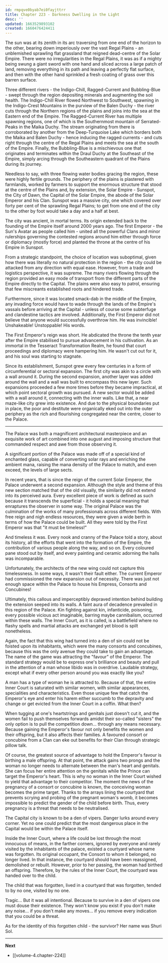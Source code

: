 ```yaml
---
id: rmpqve0byab7ei0fayjttrr
title: Chapter 223 - Darkness Dwelling in the Light
desc: ''
updated: 1663529893102
created: 1660476424411
---
```


The sun was at its zenith in its arc traversing from one end of the horizon to the other, bearing down imperiously over the vast Regal Plains - an unblemished sprawling flat grassland that reigned dead-centre of the Solar Empire. There were no irregularities in the Regal Plains, it was as if a mighty being swung a giant sword with one hand and sliced across a large patch of land, removing everything in its path and leaving a perfectly flat surface, and then with the other hand sprinkled a fresh coating of grass over this barren surface.

Three different rivers - the Indigo-Chill, Ragged-Current and Bubbling-Blue - swept through the region depositing minerals and augmenting the soil health. The Indigo-Chill River flowed Northwest to Southwest, spawning in the Indigo-Crest Mountains in the purview of the Balen Duchy - the river cuts through the Northern regions of the plains and joins into the sea at the Eastern end of the Empire. The Ragged-Current River has multiple spawning regions, one of which is the Southernmost mountain of Serrated-Peaks in the Maika Duchy. The stream originating from there is corroborated by another from the Deep-Turquoise Lake which borders both the Maika and Balen Duchy - hence inducing the ragged currents - and cuts right through the centre of the Regal Plains and meets the sea at the south of the Empire. Finally, the Bubbling-Blue is a mischievous one that originates and terminates within the Draul Duchy at the Southeast of the Empire, simply arcing through the Southeastern quadrant of the Plains during its journey.

Needless to say, with three flowing water bodies gracing the region, these were highly fertile grounds. The periphery of the plains is plastered with farmlands, worked by farmers to support the enormous structure that stood at the centre of the Plains and, by extension, the Solar Empire - Sunspot, the City of Dawn, the Capital of the Solar Empire, the abode of the Solar Emperor and his Clan. Sunspot was a massive city, one which covered over forty per cent of the sprawling Regal Plains; to get from one end of the city to the other by foot would take a day and a half at best.

The city was ancient, in mortal terms. Its origin extended back to the founding of the Empire itself around 2000 years ago. The first Emperor - the Sun's Avatar as people called him - united all the powerful Clans and minor rulerships governing the contested regions around him either through force or diplomacy (mostly force) and planted the throne at the centre of his Empire in Sunspot.

From a strategic standpoint, the choice of location was suboptimal, given how there was literally no natural protection in the region - the city could be attacked from any direction with equal ease. However, from a trade and logistics perspective, it was supreme. The many rivers flowing through the region provided an easy mode of transport from the different parts of the Empire directly to the Capital. The plains were also easy to patrol, ensuring that few miscreants established roots and hindered trade. 

Furthermore, since it was located smack-dab in the middle of the Empire, any invading force would have to wade through the lands of the Empire's vassals before arriving at the Capital - unless of course some subterfuge and clandestine tactics are involved. Additionally, the First Emperor did not believe that anyone would successfully overthrow him. He was invincible! Unshakeable! Unstoppable! His words.

The First Emperor's reign was short. He abdicated the throne the tenth year after the Empire stabilised to pursue advancement in his cultivation. As an immortal in the Tesseract Transformation Realm, he found that court proceedings and diplomacy were hampering him. He wasn't cut out for it, and his soul was starting to stagnate.

Since its establishment, Sunspot grew every few centuries in a form of circumferential or sectoral expansion. The first city was akin to a circle with a wall around it. During the second expansion, another layer was added around the wall and a wall was built to encompass this new layer. Such expansions proceeded a few more times before they became impractical, at which point sectoral growth was pursued. A new sector would be added with a wall around it, connecting with the inner walls. Like that, a near maze-like city grew into existence. And due to the physical boundaries put in place, the poor and destitute were organically eked out into the outer periphery as the rich and flourishing congregated near the centre, closer to the Palace.

____

The Palace was both a magnificent architectural masterpiece and an exquisite work of art combined into one august and imposing structure that commanded respect and awe from those observing it. 

A significant portion of the Palace was made off of a special kind of enchanted glass, capable of converting solar rays and enriching the ambient mana, raising the mana density of the Palace to match, and even exceed, the levels of large sects.

In recent years, that is since the reign of the current Solar Emperor, the Palace underwent a second expansion. Although the style and theme of this new section matched that of the old visually, the similarity did not extend into its perceived aura. Every excellent piece of work is defined as such because it transcends the superficial - it holds a special meaning that enraptures the observer in some way. The original Palace was the culmination of the works of many professionals across different fields. With free reign and nigh endless resources, they were given a wide berth in terms of how the Palace could be built. All they were told by the First Emperor was that "it must be timeless!"

And timeless it was. Every nook and cranny of the Palace told a story, about its history, all the efforts that went into the formation of the Empire, the contribution of various people along the way, and so on. Every coloured pane stood out by itself, and every painting and ceramic adorning the halls was incomparable.

Unfortunately, the architects of the new wing could not capture this timelessness. In some ways, it wasn't their fault either. The current Emperor had commissioned the new expansion out of necessity. There was just not enough space within the Palace to house his Empress, Consorts and Concubines!

Ultimately, this callous and imperceptibly depraved intention behind building the extension seeped into its walls. A faint aura of decadence prevailed in this region of the Palace. Kin fighting against kin, infanticide, poisoning, every possible vicious act imaginable, barring maybe cannibalism, occurred within these walls. The Inner Court, as it is called, is a battlefield where no flashy spells and martial attacks are exchanged yet blood is spilt nonetheless.

Again, the fact that this wing had turned into a den of sin could not be foisted upon its inhabitants, which were the many consorts and concubines, because this was the only avenue they could take to gain an advantage. The name of the game was attracting the "favour" of the Emperor. The standard strategy would be to express one's brilliance and beauty and pull in the attention of a man whose libido was in overdrive. Laudable strategy, except what if every other person around you was exactly like you?

A man has a type of woman he is attracted to. Because of that, the entire Inner Court is saturated with similar women, with similar appearances, specialities and characteristics. Even those unique few that catch the Emperor's eye and enter his harem either succumb to the depravity and change or get evicted from the Inner Court in a coffin. What then?

When tugging at one's heartstrings and genitals just doesn't cut it, and the women fail to push themselves forwards amidst their so-called "sisters" the only option is to pull the competition down... through any means necessary. Because gaining the Emperor's favour not only benefits the women and their offspring, but it also affects their families. A favoured consort or concubine from a Clan can eke out benefits for their Clan through strategic pillow talk. 

Of course, the greatest source of advantage to hold the Emperor's favour is birthing a male offspring. At that point, the attack gains two prongs and the woman no longer needs to alternate between the man's heart and genitals. She can focus her entire attention on the genitals while the Prince can target the Emperor's heart. This is why no woman in the Inner Court wished to yield that advantage to their competitor. The moment the news of the pregnancy of a consort or concubine is known, the conceiving woman becomes the prime target. Thanks to the arrays lining the courtyard that prevents scrying and probing of the pregnant woman's womb, it becomes impossible to predict the gender of the child before birth. Thus, every pregnancy is a threat that needs to be neutralised.

The Capital city is known to be a den of vipers. Danger lurks around every corner. Yet no one could predict that the most dangerous place in the Capital would be within the Palace itself.

Inside the Inner Court, where a life could be lost through the most innocuous of means, in the farther corners, ignored by everyone and rarely visited by the inhabitants of the palace, existed a courtyard whose name was forgotten. Its original occupant, the Consort to whom it belonged, no longer lived. In that instance, the courtyard should have been reassigned, demolished or rebuilt. However, prior to her passing, the woman had birthed an offspring. Therefore, by the rules of the Inner Court, the courtyard was handed over to the child.

The child that was forgotten, lived in a courtyard that was forgotten, tended to by no one, visited by no one.

Tragic... But it was all intentional. Because to survive in a den of vipers one must douse their existence. They won't know you exist if you don't make any noise... if you don't make any moves... if you remove every indication that you could be a threat.

As for the identity of this forgotten child - the survivor? Her name was Shuri Sol.

____

**Next**
* [[volume-4.chapter-224]]